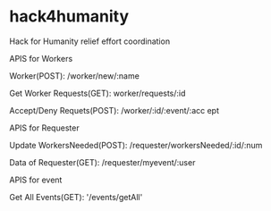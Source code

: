 # hack4humanity
Hack for Humanity relief effort coordination


APIS for Workers

  Worker(POST): /worker/new/:name

  Get Worker Requests(GET): worker/requests/:id

  Accept/Deny Requets(POST): /worker/:id/:event/:acc   ept


APIS for Requester

  Update WorkersNeeded(POST): /requester/workersNeeded/:id/:num

  Data of Requester(GET): /requester/myevent/:user



APIS for event

  Get All Events(GET): '/events/getAll'
